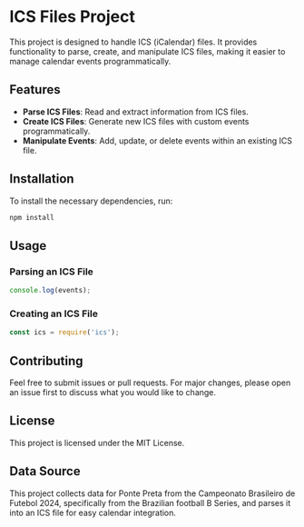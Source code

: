# ICS Files Project

This project is designed to handle ICS (iCalendar) files. It provides functionality to parse, create, and manipulate ICS files, making it easier to manage calendar events programmatically.

## Features

- **Parse ICS Files**: Read and extract information from ICS files.
- **Create ICS Files**: Generate new ICS files with custom events programmatically.
- **Manipulate Events**: Add, update, or delete events within an existing ICS file.

## Installation

To install the necessary dependencies, run:

```bash
npm install
```

## Usage

### Parsing an ICS File

```javascript
console.log(events);
```

### Creating an ICS File

```javascript
const ics = require('ics');
```

## Contributing

Feel free to submit issues or pull requests. For major changes, please open an issue first to discuss what you would like to change.

## License

This project is licensed under the MIT License.
## Data Source

This project collects data for Ponte Preta from the Campeonato Brasileiro de Futebol 2024, specifically from the Brazilian football B Series, and parses it into an ICS file for easy calendar integration.